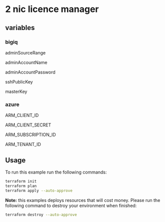 # 2 nic licence manager

## variables
### bigiq
adminSourceRange

adminAccountName

adminAccountPassword

sshPublicKey

masterKey 

### azure
ARM_CLIENT_ID

ARM_CLIENT_SECRET

ARM_SUBSCRIPTION_ID

ARM_TENANT_ID

## Usage
To run this example run the following commands:
```bash
terraform init
terraform plan
terraform apply --auto-approve 
```

**Note:** this examples deploys resources that will cost money.  Please run the following command to destroy your environment when finished:
```bash
terraform destroy --auto-approve
```